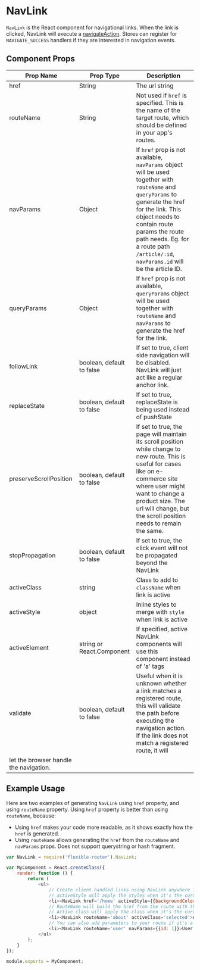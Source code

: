 # NavLink

`NavLink` is the React component for navigational links.  When the link is clicked, NavLink will execute a [navigateAction](./navigateAction.md).  Stores can register for `NAVIGATE_SUCCESS` handlers if they are interested
in navigation events.

## Component Props

| Prop Name | Prop Type | Description |
|-----------|-----------|-------------|
| href | String | The url string |
| routeName | String | Not used if `href` is specified. This is the name of the target route, which should be defined in your app's routes. |
| navParams | Object | If `href` prop is not available, `navParams` object will be used together with `routeName` and `queryParams` to generate the href for the link.  This object needs to contain route params the route path needs.  Eg. for a route path `/article/:id`, `navParams.id` will be the article ID. |
| queryParams | Object | If `href` prop is not available, `queryParams` object will be used together with `routeName` and `navParams` to generate the href for the link.
| followLink | boolean, default to false | If set to true, client side navigation will be disabled.  NavLink will just act like a regular anchor link. |
| replaceState | boolean, default to false | If set to true, replaceState is being used instead of pushState |
| preserveScrollPosition | boolean, default to false | If set to true, the page will maintain its scroll position while change to new route.  This is useful for cases like on e-commerce site where user might want to change a product size.  The url will change, but the scroll position needs to remain the same. |
| stopPropagation | boolean, default to false | If set to true, the click event will not be propagated beyond the NavLink |
| activeClass | string | Class to add to `className` when link is active |
| activeStyle | object | Inline styles to merge with `style` when link is active |
| activeElement | string or React.Component| If specified, active NavLink components will use this component instead of 'a' tags |
| validate | boolean, default to false | Useful when it is unknown whether a link matches a registered route, this will validate the path before executing the navigation action. If the link does not match a registered route, it will 
let the browser handle the navigation. |


## Example Usage

Here are two examples of generating `NavLink` using `href` property, and using `routeName` property.  Using `href` property is better than using `routeName`, because:

* Using `href` makes your code more readable, as it shows exactly how the `href` is generated.
* Using `routeName` allows generating the `href` from the `routeName` and `navParams` props. Does not support querystring or hash fragment.

```js
var NavLink = require('fluxible-router').NavLink;

var MyComponent = React.createClass({
    render: function () {
        return (
            <ul>
                // Create client handled links using NavLink anywhere in your application
                // activeStyle will apply the styles when it's the current route
                <li><NavLink href='/home' activeStyle={{backgroundColor: '#ccc'}}>Home</NavLink></li>
                // RouteName will build the href from the route with the same name
                // Active class will apply the class when it's the current route
                <li><NavLink routeName='about' activeClass='selected'>About</NavLink></li>
                // You can also add parameters to your route if it's a dynamic route
                <li><NavLink routeName='user' navParams={{id: 1}}>User 1</NavLink></li>
            </ul>
        );
    }
});

module.exports = MyComponent;
```
